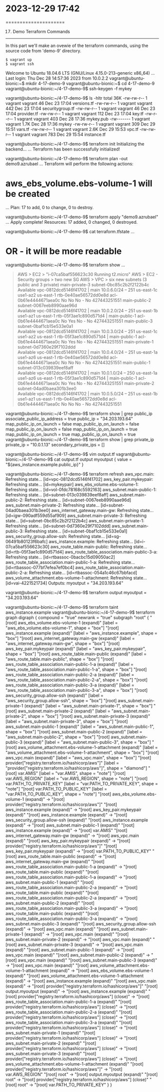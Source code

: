 # 2023-12-29    17:42
=====================


17. Demo Terraform Commands
---------------------------

In this part we'll make an ovewie of the terraform commands, using the source code from 'demo-9' directory.

    $ vagrant up
    $ vagrant ssh
Welcome to Ubuntu 18.04.6 LTS (GNU/Linux 4.15.0-213-generic x86_64)
...
Last login: Thu Dec 28 14:57:36 2023 from 10.0.2.2
vagrant@ubuntu-bionic:~$ mkdir 4-17-demo-9
vagrant@ubuntu-bionic:~$ cd 4-17-demo-9
vagrant@ubuntu-bionic:~/4-17-demo-9$ ssh-keygen -f mykey


vagrant@ubuntu-bionic:~/4-17-demo-9$ ls -hltr
total 36K
-rw-rw-r-- 1 vagrant vagrant   46 Dec 23 17:04 versions.tf
-rw-rw-r-- 1 vagrant vagrant  442 Dec 23 17:04 securitygroup.tf
-rw-rw-r-- 1 vagrant vagrant   46 Dec 23 17:04 provider.tf
-rw-rw-r-- 1 vagrant vagrant  112 Dec 23 17:04 key.tf
-rw-r--r-- 1 vagrant vagrant  403 Dec 28 17:36 mykey.pub
-rw------- 1 vagrant vagrant 1.7K Dec 28 17:36 mykey
-rw-rw-r-- 1 vagrant vagrant  309 Dec 29 15:51 vars.tf
-rw-rw-r-- 1 vagrant vagrant 2.6K Dec 29 15:53 vpc.tf
-rw-rw-r-- 1 vagrant vagrant  783 Dec 29 15:54 instance.tf


vagrant@ubuntu-bionic:~/4-17-demo-9$ terraform init
Initializing the backend...
...
Terraform has been successfully initialized!


vagrant@ubuntu-bionic:~/4-17-demo-9$ terraform plan -out demo9.azrubael
...
Terraform will perform the following actions:
  # aws_ebs_volume.ebs-volume-1 will be created
...
Plan: 17 to add, 0 to change, 0 to destroy.


vagrant@ubuntu-bionic:~/4-17-demo-9$ terraform apply "demo9.azrubael"
...
Apply complete! Resources: 17 added, 0 changed, 0 destroyed.


vagrant@ubuntu-bionic:~/4-17-demo-9$ cat terraform.tfstate
...
# OR - it will be more readable
vagrant@ubuntu-bionic:~/4-17-demo-9$ terraform show
...


> AWS > EC2 > "i-07ca5baf556623c30	    Running     t2.micro"
> AWS > EC2 - Security groups > two new SG
> AWS > VPC > six new subnets (3 public and 3 private)
main-private-3	subnet-0bc85c2b2f2122b4c	
Available	vpc-0812dcd5146f41702 | main	10.0.6.0/24	–	251	us-east-1c	use1-az2	us-east-1	rtb-0e40ae56572dd0e8d	acl-0b61e4444671aea0c	No	No	No	-	No	427443251551
	main-public-2	subnet-0067eeb8990aae96d	
Available	vpc-0812dcd5146f41702 | main	10.0.2.0/24	–	251	us-east-1b	use1-az1	us-east-1	rtb-05f3ae1c890d571d4 | main-public-1	acl-0b61e4444671aea0c	No	Yes	No	-	No	427443251551
	main-public-3	subnet-0baf1cb15e533e0a1	
Available	vpc-0812dcd5146f41702 | main	10.0.3.0/24	–	251	us-east-1c	use1-az2	us-east-1	rtb-05f3ae1c890d571d4 | main-public-1	acl-0b61e4444671aea0c	No	Yes	No	-	No	427443251551
	main-private-1	subnet-0d7360e29f7102ddd	
Available	vpc-0812dcd5146f41702 | main	10.0.4.0/24	–	251	us-east-1a	use1-az6	us-east-1	rtb-0e40ae56572dd0e8d	acl-0b61e4444671aea0c	No	No	No	-	No	427443251551
	main-public-1	subnet-013c039839eef8aff	
Available	vpc-0812dcd5146f41702 | main	10.0.1.0/24	–	250	us-east-1a	use1-az6	us-east-1	rtb-05f3ae1c890d571d4 | main-public-1	acl-0b61e4444671aea0c	No	Yes	No	-	No	427443251551
	main-private-2	subnet-04ad0baea301b3ee0	
Available	vpc-0812dcd5146f41702 | main	10.0.5.0/24	–	251	us-east-1b	use1-az1	us-east-1	rtb-0e40ae56572dd0e8d	acl-0b61e4444671aea0c	No	No	No	-	No	427443251551


vagrant@ubuntu-bionic:~/4-17-demo-9$ terraform show | grep public_ip
    associate_public_ip_address          = true
    public_ip                            = "34.203.193.64"
    map_public_ip_on_launch                        = false
    map_public_ip_on_launch                        = false
    map_public_ip_on_launch                        = false
    map_public_ip_on_launch                        = true
    map_public_ip_on_launch                        = true
    map_public_ip_on_launch                        = true
vagrant@ubuntu-bionic:~/4-17-demo-9$ terraform show | grep private_ip
    private_ip                           = "10.0.1.13"
    secondary_private_ips                = []


vagrant@ubuntu-bionic:~/4-17-demo-9$ vim output.tf
vagrant@ubuntu-bionic:~/4-17-demo-9$ cat output.tf
output myoutput {
  value = "${aws_instance.example.public_ip}"
}


vagrant@ubuntu-bionic:~/4-17-demo-9$ terraform refresh
aws_vpc.main: Refreshing state... [id=vpc-0812dcd5146f41702]
aws_key_pair.mykeypair: Refreshing state... [id=mykeypair]
aws_ebs_volume.ebs-volume-1: Refreshing state... [id=vol-0fdc78168c5592163]
aws_subnet.main-public-1: Refreshing state... [id=subnet-013c039839eef8aff]
aws_subnet.main-public-2: Refreshing state... [id=subnet-0067eeb8990aae96d]
aws_subnet.main-private-2: Refreshing state... [id=subnet-04ad0baea301b3ee0]
aws_internet_gateway.main-gw: Refreshing state... [id=igw-090adf559d55af909]
aws_subnet.main-private-3: Refreshing state... [id=subnet-0bc85c2b2f2122b4c]
aws_subnet.main-private-1: Refreshing state... [id=subnet-0d7360e29f7102ddd]
aws_subnet.main-public-3: Refreshing state... [id=subnet-0baf1cb15e533e0a1]
aws_security_group.allow-ssh: Refreshing state... [id=sg-06491b80123f6bafc]
aws_instance.example: Refreshing state... [id=i-07ca5baf556623c30]
aws_route_table.main-public: Refreshing state... [id=rtb-05f3ae1c890d571d4]
aws_route_table_association.main-public-3-a: Refreshing state... [id=rtbassoc-0bacbc15d09050ac2]
aws_route_table_association.main-public-1-a: Refreshing state... [id=rtbassoc-077bf7efea7ef0bc4]
aws_route_table_association.main-public-2-a: Refreshing state... [id=rtbassoc-054a1c46c67bbfacd]
aws_volume_attachment.ebs-volume-1-attachment: Refreshing state... [id=vai-4221521734]
        Outputs:
myoutput = "34.203.193.64"


vagrant@ubuntu-bionic:~/4-17-demo-9$ terraform output
myoutput = "34.203.193.64"


vagrant@ubuntu-bionic:~/4-17-demo-9$ terraform taint aws_instance.example
vagrant@ubuntu-bionic:~/4-17-demo-9$ terraform graph
digraph {
	compound = "true"
	newrank = "true"
	subgraph "root" {
		"[root] aws_ebs_volume.ebs-volume-1 (expand)" [label = "aws_ebs_volume.ebs-volume-1", shape = "box"]
		"[root] aws_instance.example (expand)" [label = "aws_instance.example", shape = "box"]
		"[root] aws_internet_gateway.main-gw (expand)" [label = "aws_internet_gateway.main-gw", shape = "box"]
		"[root] aws_key_pair.mykeypair (expand)" [label = "aws_key_pair.mykeypair", shape = "box"]
		"[root] aws_route_table.main-public (expand)" [label = "aws_route_table.main-public", shape = "box"]
		"[root] aws_route_table_association.main-public-1-a (expand)" [label = "aws_route_table_association.main-public-1-a", shape = "box"]
		"[root] aws_route_table_association.main-public-2-a (expand)" [label = "aws_route_table_association.main-public-2-a", shape = "box"]
		"[root] aws_route_table_association.main-public-3-a (expand)" [label = "aws_route_table_association.main-public-3-a", shape = "box"]
		"[root] aws_security_group.allow-ssh (expand)" [label = "aws_security_group.allow-ssh", shape = "box"]
		"[root] aws_subnet.main-private-1 (expand)" [label = "aws_subnet.main-private-1", shape = "box"]
		"[root] aws_subnet.main-private-2 (expand)" [label = "aws_subnet.main-private-2", shape = "box"]
		"[root] aws_subnet.main-private-3 (expand)" [label = "aws_subnet.main-private-3", shape = "box"]
		"[root] aws_subnet.main-public-1 (expand)" [label = "aws_subnet.main-public-1", shape = "box"]
		"[root] aws_subnet.main-public-2 (expand)" [label = "aws_subnet.main-public-2", shape = "box"]
		"[root] aws_subnet.main-public-3 (expand)" [label = "aws_subnet.main-public-3", shape = "box"]
		"[root] aws_volume_attachment.ebs-volume-1-attachment (expand)" [label = "aws_volume_attachment.ebs-volume-1-attachment", shape = "box"]
		"[root] aws_vpc.main (expand)" [label = "aws_vpc.main", shape = "box"]
		"[root] provider[\"registry.terraform.io/hashicorp/aws\"]" [label = "provider[\"registry.terraform.io/hashicorp/aws\"]", shape = "diamond"]
		"[root] var.AMIS" [label = "var.AMIS", shape = "note"]
		"[root] var.AWS_REGION" [label = "var.AWS_REGION", shape = "note"]
		"[root] var.PATH_TO_PRIVATE_KEY" [label = "var.PATH_TO_PRIVATE_KEY", shape = "note"]
		"[root] var.PATH_TO_PUBLIC_KEY" [label = "var.PATH_TO_PUBLIC_KEY", shape = "note"]
		"[root] aws_ebs_volume.ebs-volume-1 (expand)" -> "[root] provider[\"registry.terraform.io/hashicorp/aws\"]"
		"[root] aws_instance.example (expand)" -> "[root] aws_key_pair.mykeypair (expand)"
		"[root] aws_instance.example (expand)" -> "[root] aws_security_group.allow-ssh (expand)"
		"[root] aws_instance.example (expand)" -> "[root] aws_subnet.main-public-1 (expand)"
		"[root] aws_instance.example (expand)" -> "[root] var.AMIS"
		"[root] aws_internet_gateway.main-gw (expand)" -> "[root] aws_vpc.main (expand)"
		"[root] aws_key_pair.mykeypair (expand)" -> "[root] provider[\"registry.terraform.io/hashicorp/aws\"]"
		"[root] aws_key_pair.mykeypair (expand)" -> "[root] var.PATH_TO_PUBLIC_KEY"
		"[root] aws_route_table.main-public (expand)" -> "[root] aws_internet_gateway.main-gw (expand)"
		"[root] aws_route_table_association.main-public-1-a (expand)" -> "[root] aws_route_table.main-public (expand)"
		"[root] aws_route_table_association.main-public-1-a (expand)" -> "[root] aws_subnet.main-public-1 (expand)"
		"[root] aws_route_table_association.main-public-2-a (expand)" -> "[root] aws_route_table.main-public (expand)"
		"[root] aws_route_table_association.main-public-2-a (expand)" -> "[root] aws_subnet.main-public-2 (expand)"
		"[root] aws_route_table_association.main-public-3-a (expand)" -> "[root] aws_route_table.main-public (expand)"
		"[root] aws_route_table_association.main-public-3-a (expand)" -> "[root] aws_subnet.main-public-3 (expand)"
		"[root] aws_security_group.allow-ssh (expand)" -> "[root] aws_vpc.main (expand)"
		"[root] aws_subnet.main-private-1 (expand)" -> "[root] aws_vpc.main (expand)"
		"[root] aws_subnet.main-private-2 (expand)" -> "[root] aws_vpc.main (expand)"
		"[root] aws_subnet.main-private-3 (expand)" -> "[root] aws_vpc.main (expand)"
		"[root] aws_subnet.main-public-1 (expand)" -> "[root] aws_vpc.main (expand)"
		"[root] aws_subnet.main-public-2 (expand)" -> "[root] aws_vpc.main (expand)"
		"[root] aws_subnet.main-public-3 (expand)" -> "[root] aws_vpc.main (expand)"
		"[root] aws_volume_attachment.ebs-volume-1-attachment (expand)" -> "[root] aws_ebs_volume.ebs-volume-1 (expand)"
		"[root] aws_volume_attachment.ebs-volume-1-attachment (expand)" -> "[root] aws_instance.example (expand)"
		"[root] aws_vpc.main (expand)" -> "[root] provider[\"registry.terraform.io/hashicorp/aws\"]"
		"[root] output.myoutput (expand)" -> "[root] aws_instance.example (expand)"
		"[root] provider[\"registry.terraform.io/hashicorp/aws\"] (close)" -> "[root] aws_route_table_association.main-public-1-a (expand)"
		"[root] provider[\"registry.terraform.io/hashicorp/aws\"] (close)" -> "[root] aws_route_table_association.main-public-2-a (expand)"
		"[root] provider[\"registry.terraform.io/hashicorp/aws\"] (close)" -> "[root] aws_route_table_association.main-public-3-a (expand)"
		"[root] provider[\"registry.terraform.io/hashicorp/aws\"] (close)" -> "[root] aws_subnet.main-private-1 (expand)"
		"[root] provider[\"registry.terraform.io/hashicorp/aws\"] (close)" -> "[root] aws_subnet.main-private-2 (expand)"
		"[root] provider[\"registry.terraform.io/hashicorp/aws\"] (close)" -> "[root] aws_subnet.main-private-3 (expand)"
		"[root] provider[\"registry.terraform.io/hashicorp/aws\"] (close)" -> "[root] aws_volume_attachment.ebs-volume-1-attachment (expand)"
		"[root] provider[\"registry.terraform.io/hashicorp/aws\"]" -> "[root] var.AWS_REGION"
		"[root] root" -> "[root] output.myoutput (expand)"
		"[root] root" -> "[root] provider[\"registry.terraform.io/hashicorp/aws\"] (close)"
		"[root] root" -> "[root] var.PATH_TO_PRIVATE_KEY"
	}
}


